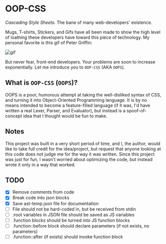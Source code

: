 # OOP-CSS

*Cascading Style Sheets.* The bane of many web-developers' existence.

Mugs, T-shirts, Stickers, and Gifs have all been made to show the high level of loathing these developers have toward this piece of technology. My personal favorite is this gif of Peter Griffin:

![gif](https://media.giphy.com/media/yYSSBtDgbbRzq/giphy.gif)

But never fear, front-end developers. Your problems are soon to increase exponentially. Let me introduce you to `OOP-CSS` (AKA `OOPS`).

## What is `OOP-CSS` (`OOPS`)?

OOPS is a poor, humorous attempt at taking the well-disliked syntax of CSS, and turning it into Object-Oriented Programming language. It is by no means intended to become a feature-filled language (if it was, I'd have written a real Lexer, Parser, and Evaluator), but instead is a spoof-of-concept idea that I thought would be fun to make.

## Notes

This project was built in a very short period of time, and I, the author, would like to take full credit for the idea/project, but request that anyone looking at this code does not judge me for the way it was written. Since this project was just for fun, I wasn't worried about optimizing the code, but instead wrote it only in a way that worked.

## TODO

- [x] Remove comments from code
- [x] Break code into json blocks
- [x] Save ast-temp.json file for documentation
- [ ] File should not be hard-coded in, but be received from stdin
- [ ] :root variables in JSON file should be saved as JS variables
- [ ] .function blocks should be turned into JS function blocks
- [ ] .function::before block should declare parameters (if not exists, no parameters)
- [ ] .function::after (if exists) should invoke function block
